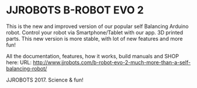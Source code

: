 JJROBOTS B-ROBOT EVO 2
======================
This is the new and improved version of our popular self Balancing Arduino robot. 
Control your robot via Smartphone/Tablet with our app. 3D printed parts.
This new version is more stable, with lot of new features and more fun!

All the documentation, features, how it works, build manuals and SHOP here:
URL: http://www.jjrobots.com/b-robot-evo-2-much-more-than-a-self-balancing-robot/

JJROBOTS 2017. Science & fun!
       
      
